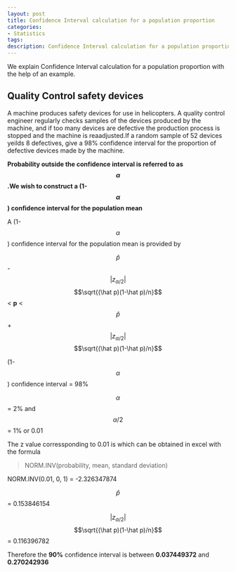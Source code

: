 ```yaml
---
layout: post
title: Confidence Interval calculation for a population proportion
categories: 
- Statistics
tags:
description: Confidence Interval calculation for a population proportion
---   
```

We explain Confidence Interval calculation for a population proportion with the help of an example.  

## Quality Control safety devices  

A machine produces safety devices for use in helicopters. A quality control engineer regularly checks samples of the devices produced by the machine, and if too many devices are defective the production process is stopped and the machine is reaadjusted.If a random sample of 52 devices yeilds 8 defectives, give a 98% confidence interval for the proportion of defective devices made by the machine. 

**Probability outside the confidence interval is referred to as $$\alpha$$.We wish to construct a (1-$$\alpha$$) confidence interval for the population mean**

A (1-$$\alpha$$) confidence interval for the population mean is provided by   


$$\hat p$$ - $$\lvert z_{\alpha/2} \rvert$$ $$\sqrt{(\hat p)(1-\hat p)/n}$$ < **p** < $$\hat p$$ + $$\lvert z_{\alpha/2} \rvert$$ $$\sqrt{(\hat p)(1-\hat p)/n}$$

(1-$$\alpha$$) confidence interval = 98%

$$\alpha$$ = 2% and $$\alpha/2$$ = 1% or 0.01

The z value corressponding to 0.01 is  which can be obtained in excel with the formula 

> NORM.INV(probability, mean, standard deviation)

NORM.INV(0.01, 0, 1) = -2.326347874

$$\hat p$$ =  0.153846154

$$\lvert z_{\alpha/2} \rvert$$ $$\sqrt{(\hat p)(1-\hat p)/n}$$ =   0.116396782

<div class="alert alert-success" role="alert">
 Therefore the <b>90%</b> confidence interval is between  <b>0.037449372</b> and  <b>0.270242936</b>  
</div>  


